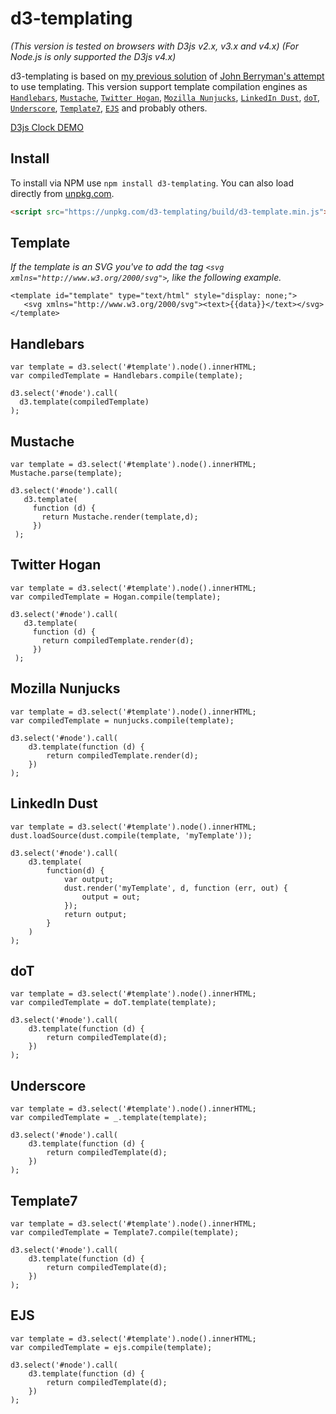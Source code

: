 d3-templating
==========
*(This version is tested on browsers with D3js v2.x, v3.x and v4.x)*
*(For Node.js is only supported the D3js v4.x)*

d3-templating is based on [my previous solution](http://bl.ocks.org/jkutianski/7556191) of [John Berryman's attempt](http://bl.ocks.org/JnBrymn/2295155) to use templating.
This version support template compilation engines as [`Handlebars`](http://handlebarsjs.com/), [`Mustache`](https://mustache.github.io/), [`Twitter Hogan`](http://twitter.github.io/hogan.js/), [`Mozilla Nunjucks`](https://mozilla.github.io/nunjucks/), [`LinkedIn Dust`](http://www.dustjs.com/), [`doT`](https://olado.github.io/doT/), [`Underscore`](http://underscorejs.org/#template), [`Template7`](http://idangero.us/template7/), [`EJS`](http://ejs.co/) and probably others.

[D3js Clock DEMO](http://bl.ocks.org/jkutianski/0601ad01f560d49a5967)

Install
--------------
To install via NPM use `npm install d3-templating`. You can also load directly from [unpkg.com](https://unpkg.com/d3-templating/).

```html
<script src="https://unpkg.com/d3-templating/build/d3-template.min.js"></script>
```

Template
--------------
*If the template is an SVG you've to add the tag `<svg xmlns="http://www.w3.org/2000/svg">`, like the following example.*
```
<template id="template" type="text/html" style="display: none;">
   <svg xmlns="http://www.w3.org/2000/svg"><text>{{data}}</text></svg>
</template>
```
Handlebars
--------------
```
var template = d3.select('#template').node().innerHTML;
var compiledTemplate = Handlebars.compile(template);

d3.select('#node').call(
  d3.template(compiledTemplate)
);
```
Mustache
--------------
```
var template = d3.select('#template').node().innerHTML;
Mustache.parse(template);

d3.select('#node').call(
   d3.template(
     function (d) {
       return Mustache.render(template,d);
     })
 );
```
Twitter Hogan
-------------
```
var template = d3.select('#template').node().innerHTML;
var compiledTemplate = Hogan.compile(template);

d3.select('#node').call(
   d3.template(
     function (d) {
       return compiledTemplate.render(d);
     })
 );
```
Mozilla Nunjucks
----------------
```
var template = d3.select('#template').node().innerHTML;
var compiledTemplate = nunjucks.compile(template);

d3.select('#node').call(
    d3.template(function (d) {
        return compiledTemplate.render(d);
    })
);
```
LinkedIn Dust
-------------
```
var template = d3.select('#template').node().innerHTML;
dust.loadSource(dust.compile(template, 'myTemplate'));

d3.select('#node').call(
    d3.template(
        function(d) {
            var output;
            dust.render('myTemplate', d, function (err, out) {
                output = out;
            });
            return output;
        }
    )
);
```
doT
---
```
var template = d3.select('#template').node().innerHTML;
var compiledTemplate = doT.template(template);

d3.select('#node').call(
    d3.template(function (d) {
        return compiledTemplate(d);
    })
);
```
Underscore
----------
```
var template = d3.select('#template').node().innerHTML;
var compiledTemplate = _.template(template);

d3.select('#node').call(
    d3.template(function (d) {
        return compiledTemplate(d);
    })
);
```
Template7
---------
```
var template = d3.select('#template').node().innerHTML;
var compiledTemplate = Template7.compile(template);

d3.select('#node').call(
    d3.template(function (d) {
        return compiledTemplate(d);
    })
);
```
EJS
---
```
var template = d3.select('#template').node().innerHTML;
var compiledTemplate = ejs.compile(template);

d3.select('#node').call(
    d3.template(function (d) {
        return compiledTemplate(d);
    })
);
```
